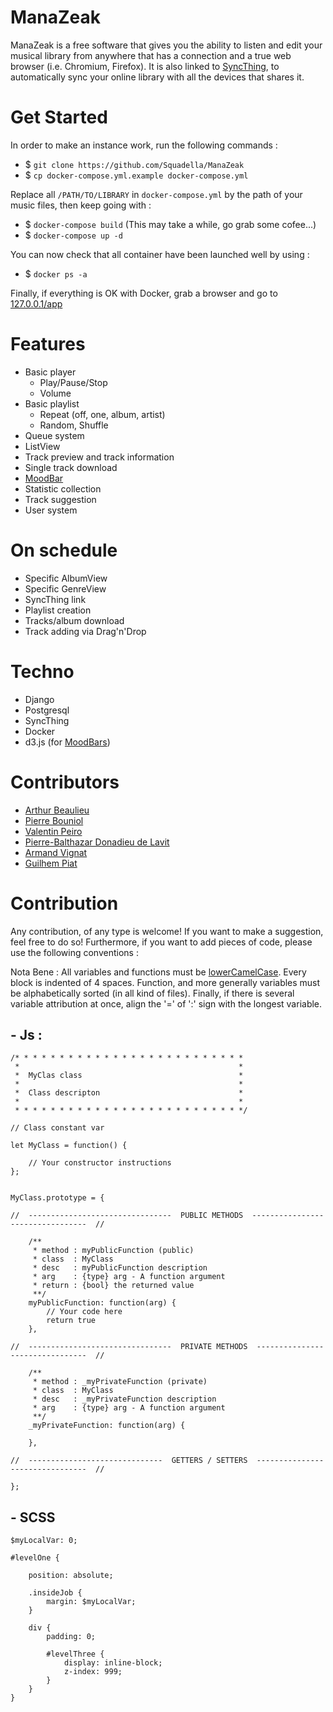 # ManaZeak
ManaZeak is a free software that gives you the ability to listen and edit your musical library from anywhere that has a connection and a true web browser (i.e. Chromium, Firefox). It is also linked to [SyncThing](https://syncthing.net/), to automatically sync your online library with all the devices that shares it.

# Get Started
In order to make an instance work, run the following commands :
- $ ```git clone https://github.com/Squadella/ManaZeak```
- $ ```cp docker-compose.yml.example docker-compose.yml```

Replace all ```/PATH/TO/LIBRARY``` in ```docker-compose.yml``` by the path of your music files, then keep going with :

- $ ```docker-compose build``` (This may take a while, go grab some cofee...)
- $ ```docker-compose up -d```

You can now check that all container have been launched well by using :
- $ ```docker ps -a```

Finally, if everything is OK with Docker, grab a browser and go to [127.0.0.1/app](127.0.0.1/app)

# Features
- Basic player
    - Play/Pause/Stop
    - Volume
- Basic playlist
    - Repeat (off, one, album, artist)
    - Random, Shuffle
- Queue system
- ListView
- Track preview and track information
- Single track download
- [MoodBar](https://en.wikipedia.org/wiki/Moodbar)
- Statistic collection
- Track suggestion
- User system

# On schedule
- Specific AlbumView
- Specific GenreView
- SyncThing link
- Playlist creation
- Tracks/album download
- Track adding via Drag'n'Drop

# Techno
- Django
- Postgresql
- SyncThing
- Docker
- d3.js (for [MoodBars](https://en.wikipedia.org/wiki/Moodbar))

# Contributors
- [Arthur Beaulieu](https://github.com/ArthurBeaulieu)
- [Pierre Bouniol](https://github.com/Squadella)
- [Valentin Peiro](https://github.com/Oxydiz)
- [Pierre-Balthazar Donadieu de Lavit](https://github.com/Belash)
- [Armand Vignat](https://github.com/avignat)
- [Guilhem Piat](https://github.com/Syncrossus)

# Contribution

Any contribution, of any type is welcome! If you want to make a suggestion, feel free to do so! Furthermore, if you want to add pieces of code, please use the following conventions :

Nota Bene : All variables and functions must be [lowerCamelCase](https://en.wiktionary.org/wiki/CamelCase). Every block is indented of 4 spaces. Function, and more generally variables must be alphabetically sorted (in all kind of files). Finally, if there is several variable attribution at once, align the '=' of ':' sign with the longest variable.

## - Js :

```
/* * * * * * * * * * * * * * * * * * * * * * * * * *
 *                                                 *
 *  MyClas class                                   *
 *                                                 *
 *  Class descripton                               *
 *                                                 *
 * * * * * * * * * * * * * * * * * * * * * * * * * */

// Class constant var

let MyClass = function() {

    // Your constructor instructions
};


MyClass.prototype = {

//  --------------------------------  PUBLIC METHODS  ---------------------------------  //

    /**
     * method : myPublicFunction (public)
     * class  : MyClass
     * desc   : myPublicFunction description
     * arg    : {type} arg - A function argument
     * return : {bool} the returned value
     **/
    myPublicFunction: function(arg) {
        // Your code here
        return true
    },

//  --------------------------------  PRIVATE METHODS  --------------------------------  //

    /**
     * method : _myPrivateFunction (private)
     * class  : MyClass
     * desc   : _myPrivateFunction description
     * arg    : {type} arg - A function argument
     **/
    _myPrivateFunction: function(arg) {

    },

//  ------------------------------  GETTERS / SETTERS  --------------------------------  //

};

```

## - SCSS

```
$myLocalVar: 0;

#levelOne {

    position: absolute;

    .insideJob {
        margin: $myLocalVar;
    }

    div {
        padding: 0;

        #levelThree {
            display: inline-block;
            z-index: 999;
        }
    }
}

```

